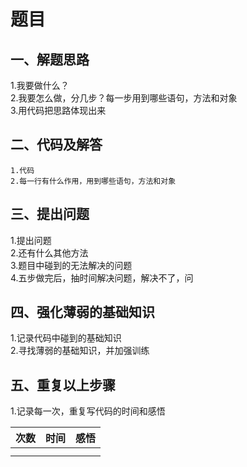 # 题目
## 一、解题思路
 1.我要做什么？<br>
 2.我要怎么做，分几步？每一步用到哪些语句，方法和对象<br>
 3.用代码把思路体现出来<br>
 
## 二、代码及解答
    1.代码
    2.每一行有什么作用，用到哪些语句，方法和对象
    
## 三、提出问题
 1.提出问题<br>
 2.还有什么其他方法<br>
 3.题目中碰到的无法解决的问题<br>
 4.五步做完后，抽时间解决问题，解决不了，问<br>
 
## 四、强化薄弱的基础知识
 1.记录代码中碰到的基础知识<br>
 2.寻找薄弱的基础知识，并加强训练<br>
 
## 五、重复以上步骤
 1.记录每一次，重复写代码的时间和感悟<br>
 
| 次数 | 时间 | 感悟 |
| :---          |     :---:      |          ---: |
|     |      |     |
|       |        |       |

